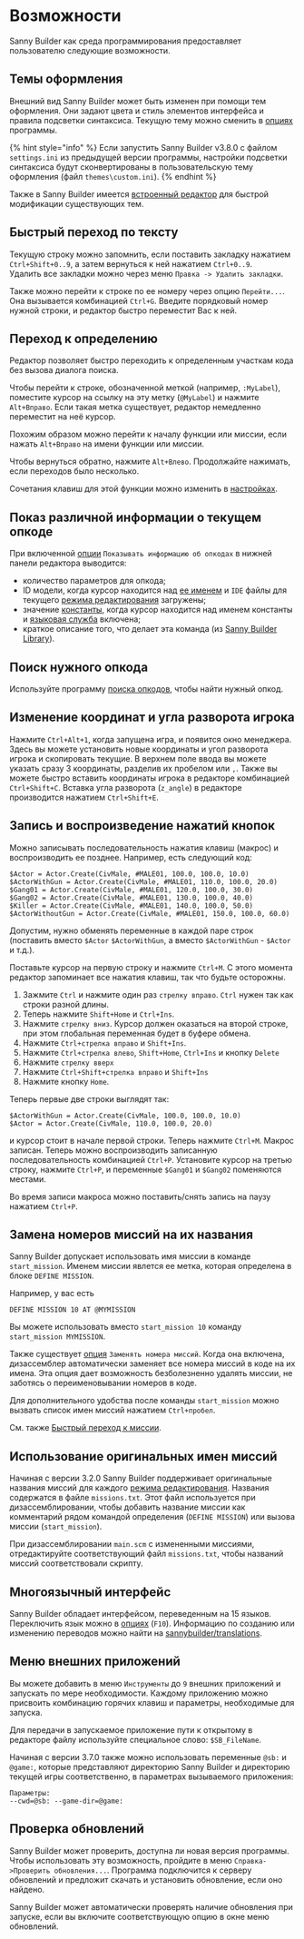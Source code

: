 # Возможности

Sanny Builder как среда программирования предоставляет пользователю следующие возможности.

## Темы оформления

Внешний вид Sanny Builder может быть изменен при помощи тем оформления. Они задают цвета и стиль элементов интерфейса и правила подсветки синтаксиса. Текущую тему можно сменить в [опциях](options/editor.md#tema-oformleniya) программы.

{% hint style="info" %}
Если запустить Sanny Builder v3.8.0 с файлом `settings.ini` из предыдущей версии программы, настройки подсветки синтаксиса будут сконвертированы в пользовательскую тему оформления \(файл `themes\custom.ini`\).
{% endhint %}

Также в Sanny Builder имеется [встроенный редактор](options/theme-editor.md) для быстрой модификации существующих тем.

## Быстрый переход по тексту <a id="bookmarks-quick-jump"></a>

Текущую строку можно запомнить, если поставить закладку нажатием `Ctrl+Shift+0..9`, а затем вернуться к ней нажатием `Ctrl+0..9`.   
Удалить все закладки можно через меню `Правка -> Удалить закладки`.

Также можно перейти к строке по ее номеру через опцию `Перейти...`. Она вызывается комбинацией `Ctrl+G`. Введите порядковый номер нужной строки, и редактор быстро переместит Вас к ней.

## Переход к определению <a id="navigate-to-symbol"></a>

Редактор позволяет быстро переходить к определенным участкам кода без вызова диалога поиска.

Чтобы перейти к строке, обозначенной меткой \(например, `:MyLabel`\), поместите курсор на ссылку на эту метку \(`@MyLabel`\) и нажмите `Alt+Вправо`. Если такая метка существует, редактор немедленно переместит на неё курсор.

Похожим образом можно перейти к началу функции или миссии, если нажать `Alt+Вправо` на имени функции или миссии.

Чтобы вернуться обратно, нажмите `Alt+Влево`. Продолжайте нажимать, если переходов было несколько.

Сочетания клавиш для этой функции можно изменить в [настройках](options/hotkeys.md).

## Показ различной информации о текущем опкоде

При включенной [опции](options/editor.md#nastroiki) `Показывать информацию об опкодах` в нижней панели редактора выводится:

* количество параметров для опкода;
* ID модели, когда курсор находится над [ее именем](coding/data-types.md#imena-modelei) и `IDE` файлы для текущего [режима редактирования](edit-modes/#ide) загружены;
* значение [константы](coding/constants.md), когда курсор находится над именем константы и [языковая служба](language-service.md) включена;
* краткое описание того, что делает эта команда \(из [Sanny Builder Library](https://library.sannybuilder.com)\).

## Поиск нужного опкода

Используйте программу [поиска опкодов](opcode-search-tool.md), чтобы найти нужный опкод.

## Изменение координат и угла разворота игрока

Нажмите `Ctrl+Alt+1`, когда запущена игра, и появится окно менеджера. Здесь вы можете установить новые координаты и угол разворота игрока и скопировать текущие. В верхнем поле ввода вы можете указать сразу 3 координаты, разделив их пробелом или `,`. Также вы можете быстро вставить координаты игрока в редакторе комбинацией `Ctrl+Shift+C`. Вставка угла разворота \(`z_angle`\) в редакторе производится нажатием `Ctrl+Shift+E`.

## Запись и воспроизведение нажатий кнопок

Можно записывать последовательность нажатия клавиш \(макрос\) и воспроизводить ее позднее. Например, есть следующий код:

```text
$Actor = Actor.Create(CivMale, #MALE01, 100.0, 100.0, 10.0)
$ActorWithGun = Actor.Create(CivMale, #MALE01, 110.0, 100.0, 20.0)
$Gang01 = Actor.Create(CivMale, #MALE01, 120.0, 100.0, 30.0)
$Gang02 = Actor.Create(CivMale, #MALE01, 130.0, 100.0, 40.0)
$Killer = Actor.Create(CivMale, #MALE01, 140.0, 100.0, 50.0)
$ActorWithoutGun = Actor.Create(CivMale, #MALE01, 150.0, 100.0, 60.0) 
```

Допустим, нужно обменять переменные в каждой паре строк \(поставить вместо `$Actor` `$ActorWithGun`, а вместо `$ActorWithGun` - `$Actor` и т.д.\).

Поставьте курсор на первую строку и нажмите `Ctrl+M`. С этого момента редактор запоминает все нажатия клавиш, так что будьте осторожны.

1. Зажмите `Ctrl` и нажмите один раз `стрелку вправо`. `Ctrl` нужен так как строки разной длины. 
2. Теперь нажмите `Shift+Home` и `Ctrl+Ins`. 
3. Нажмите `стрелку вниз`. Курсор должен оказаться на второй строке, при этом глобальная переменная будет в буфере обмена. 
4. Нажмите `Ctrl+стрелка вправо` и `Shift+Ins`.
5. Нажмите `Ctrl+стрелка влево`, `Shift+Home`, `Ctrl+Ins` и кнопку `Delete`
6. Нажмите `стрелку вверх`
7. Нажмите `Ctrl+Shift+стрелка вправо` и `Shift+Ins`
8. Нажмите кнопку `Home`.

Теперь первые две строки выглядят так:

```text
$ActorWithGun = Actor.Create(CivMale, 100.0, 100.0, 10.0)
$Actor = Actor.Create(CivMale, 110.0, 100.0, 20.0)
```

и курсор стоит в начале первой строки. Теперь нажмите `Ctrl+M`. Макрос записан. Теперь можно воспроизводить записанную последовательность комбинацией `Ctrl+P`. Установите курсор на третью строку, нажмите `Ctrl+P`, и переменные `$Gang01` и `$Gang02` поменяются местами.

Во время записи макроса можно поставить/снять запись на паузу нажатием `Ctrl+P`.

## Замена номеров миссий на их названия

Sanny Builder допускает использовать имя миссии в команде `start_mission`. Именем миссии явлется ее метка, которая определена в блоке `DEFINE MISSION`.

Например, у вас есть 

```text
DEFINE MISSION 10 AT @MYMISSION
```

Вы можете использовать вместо `start_mission 10` команду `start_mission MYMISSION`.

Также существует [опция](options/general.md#zamenyat-nomera-missii) `Заменять номера миссий`. Когда она включена, дизассемблер автоматически заменяет все номера миссий в коде на их имена. Эта опция дает возможность безболезненно удалять миссии, не заботясь о переименовывании номеров в коде.

Для дополнительного удобства после команды `start_mission` можно вызвать список имен миссий нажатием `Ctrl+пробел`.

См. также [Быстрый переход к миссии](features.md#navigate-to-symbol).

## Использование оригинальных имен миссий

Начиная с версии 3.2.0 Sanny Builder поддерживает оригинальные названия миссий для каждого [режима редактирования](edit-modes/). Названия содержатся в файле `missions.txt`. Этот файл используется при дизассемблировании, чтобы добавить название миссии как комментарий рядом командой определения \(`DEFINE MISSION`\) или вызова миссии \(`start_mission`\). 

При дизассемблировании `main.scm` с измененными миссиями, отредактируйте соответствующий файл `missions.txt`, чтобы названий миссий соответствовали скрипту.

## Многоязычный интерфейс

Sanny Builder обладает интерфейсом, переведенным на 15 языков. Переключить язык можно в [опциях](options/general.md#yazyk-interfeisa) \(`F10`\). Информацию по созданию или изменению переводов можно найти на [sannybuilder/translations](https://github.com/sannybuilder/translations).

## Меню внешних приложений

Вы можете добавить в меню `Инструменты` до `9` внешних приложений и запускать по мере необходимости. Каждому приложению можно присвоить комбинацию горячих клавиш и параметры, необходимые для запуска.

Для передачи в запускаемое приложение пути к открытому в редакторе файлу используйте специальное слово: `$SB_FileName`.

Начиная с версии 3.7.0 также можно использовать переменные `@sb:` и `@game:`, которые представляют директорию Sanny Builder и директорию текущей игры соответственно, в параметрах вызываемого приложения:

```text
Параметры:
--cwd=@sb: --game-dir=@game:
```

## Проверка обновлений

Sanny Builder может проверить, доступна ли новая версия программы. Чтобы использовать эту возможность, пройдите в меню `Справка->Проверить обновления...`. Программа подключится к серверу обновлений и предложит скачать и установить обновление, если оно найдено. 

Sanny Builder может автоматически проверять наличие обновления при запуске, если вы включите соответствующую опцию в окне меню обновлений.

